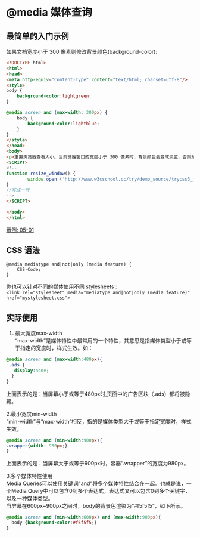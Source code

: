 #  @media 媒体查询

## 最简单的入门示例             
如果文档宽度小于 300 像素则修改背景颜色(background-color):                          
```html
<!DOCTYPE html>
<html>
<head>
<meta http-equiv="Content-Type" content="text/html; charset=utf-8"/>
<style>
body {
    background-color:lightgreen;
}

@media screen and (max-width: 300px) {
    body {
        background-color:lightblue;
    }
}
</style>
</head>
<body>
<p>重置浏览器查看大小。当浏览器窗口的宽度小于 300 像素时，背景颜色会变成淡蓝，否则是淡绿色。<input type="button" onclick="resize_window()" value="查看效果"></p>
<SCRIPT>
<!--
function resize_window() {
        window.open ('http://www.w3cschool.cc/try/demo_source/trycss3_media_example1.htm','newwindow','height=299,width=299,top=0,left=0,toolbar=no,menubar=no,scrollbars=no, resizable=no,location=no, status=no')
}
//写成一行
-->
</SCRIPT>

</body>
</html>
```       
[示例: 05-01](./demo/05-01.html)

## CSS 语法           
```
@media mediatype and|not|only (media feature) {
    CSS-Code;
}
```
你也可以针对不同的媒体使用不同 stylesheets :               
`<link rel="stylesheet" media="mediatype and|not|only (media feature)" href="mystylesheet.css">`                


## 实际使用             
1. 最大宽度max-width                               
“max-width”是媒体特性中最常用的一个特性，其意思是指媒体类型小于或等于指定的宽度时，样式生效。如：              
```css
@media screen and (max-width:480px){
 .ads {
   display:none;
  }
}
```
上面表示的是：当屏幕小于或等于480px时,页面中的广告区块（.ads）都将被隐藏。



2.最小宽度min-width                 
“min-width”与“max-width”相反，指的是媒体类型大于或等于指定宽度时，样式生效。               
```css
@media screen and (min-width:900px){
.wrapper{width: 980px;}
}
```
上面表示的是：当屏幕大于或等于900px时，容器“.wrapper”的宽度为980px。                


3.多个媒体特性使用                  
Media Queries可以使用关键词"and"将多个媒体特性结合在一起。也就是说，一个Media Query中可以包含0到多个表达式，表达式又可以包含0到多个关键字，以及一种媒体类型。                  
当屏幕在600px~900px之间时，body的背景色渲染为“#f5f5f5”，如下所示。                   
```css
@media screen and (min-width:600px) and (max-width:900px){
  body {background-color:#f5f5f5;}
}
```








